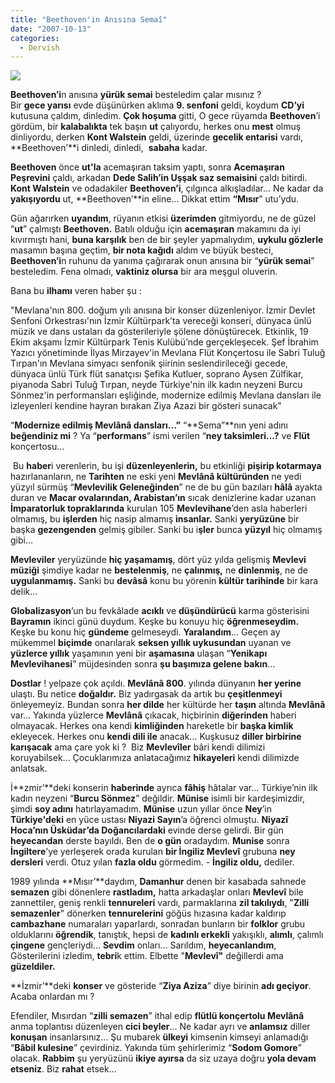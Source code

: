 ```yaml
---
title: "Beethoven'in Anısına Semaî"
date: "2007-10-13"
categories: 
  - Dervish
---
```


![](../uploads/image/beet(2).jpg)

  
**Beethoven’i**n anısına **yürük semai** besteledim çalar mısınız ?  
Bir **gece yarısı** evde düşünürken aklıma **9\. senfoni** geldi, koydum **CD’yi** kutusuna çaldım, dinledim. **Çok hoşuma** gitti, O gece rüyamda **Beethoven**’i gördüm, bir **kalabalıkta** tek başın **ut** çalıyordu, herkes onu **mest** olmuş dinliyordu, derken **Kont Walstein** geldi, üzerinde **gecelik entarisi** vardı, **Beethoven’**i dinledi, dinledi,  **sabaha** kadar.

**Beethoven** önce **ut'la** acemaşıran taksim yaptı, sonra **Acemaşıran Peşrevini** çaldı, arkadan **Dede Salih’in Uşşak saz semaisini** çaldı bitirdi. **Kont Walstein** ve odadakiler **Beethoven’i**, çılgınca alkışladılar... Ne kadar da **yakışıyordu** ut, **Beethoven’**in eline... Dikkat ettim **“Mısır**” utu’ydu.

Gün ağarırken **uyandım**, rüyanın etkisi **üzerimden** gitmiyordu, ne de güzel “**ut**” çalmıştı **Beethoven.** Batılı olduğu için **acemaşıran** makamını da iyi kıvırmıştı hani, **buna karşılık** ben de bir şeyler yapmalıydım, **uykulu gözlerle** masamın başına geçtim, **bir nota kağıdı** aldım ve büyük besteci, **Beethoven’i**n ruhunu da yanıma çağırarak onun anısına bir “**yürük semai**” besteledim. Fena olmadı, **vaktiniz olursa** bir ara meşgul oluverin.

Bana bu **ilhamı** veren haber şu :

"Mevlana'nın 800. doğum yılı anısına bir konser düzenleniyor. İzmir Devlet Senfoni Orkestrası'nın İzmir Kültürpark’ta vereceği konseri, dünyaca ünlü müzik ve dans ustaları da gösterileriyle şölene dönüştürecek. Etkinlik, 19 Ekim akşamı İzmir Kültürpark Tenis Kulübü’nde gerçekleşecek. Şef İbrahim Yazıcı yönetiminde İlyas Mirzayev'in Mevlana Flüt Konçertosu ile Sabri Tuluğ Tırpan'ın Mevlana simyacı senfonik şiirinin seslendirileceği gecede, dünyaca ünlü Türk flüt sanatçısı Şefika Kutluer, soprano Aysen Zülfikar, piyanoda Sabri Tuluğ Tırpan, neyde Türkiye'nin ilk kadın neyzeni Burcu Sönmez'in performansları eşliğinde, modernize edilmiş Mevlana dansları ile izleyenleri kendine hayran bırakan Ziya Azazi bir gösteri sunacak"

“**Modernize edilmiş Mevlânâ dansları...”** “**Sema”**nın yeni adını **beğendiniz mi** ? Ya “**performans**” ismi verilen “**ney taksimleri...?** ve **Flüt** konçertosu...

 Bu **haber**i verenlerin, bu işi **düzenleyenlerin,** bu etkinliği **pişirip kotarmaya** hazırlananların, ne **Tarihten** ne eski yeni **Mevlânâ kültüründen** ne yedi yüzyıl sürmüş “**Mevlevilik Geleneğinden**” ne de bu gün bazıları **hâlâ** ayakta duran ve **Macar ovalarından, Arabistan’ın** sıcak denizlerine kadar uzanan **İmparatorluk topraklarında** kurulan 105 **Mevlevihane**’den asla haberleri olmamış, bu **işlerden** hiç nasip almamış **insanlar.** Sanki **yeryüzüne** bir başka **gezengenden** gelmiş gibiler. Sanki bu i**şler** bunca **yüzyıl** hiç olmamış gibi...

**Mevleviler** yeryüzünde **hiç yaşamamış**, dört yüz yılda gelişmiş **Mevlevi müziği** şimdiye kadar ne **bestelenmiş**, ne **çalınmış,** ne **dinlenmiş**, ne de **uygulanmamış.** Sanki bu **devâsâ** konu bu yörenin **kültür tarihinde** bir kara delik...

**Globalizasyon**’un bu fevkâlade **acıklı** ve **düşündürücü** karma gösterisini **Bayramın** ikinci günü duydum. Keşke bu konuyu hiç **öğrenmeseydim.** Keşke bu konu hiç **gündeme** gelmeseydi. **Yaralandım**... Geçen ay mükemmel **biçimde** onarılarak **seksen yıllık uykusundan** uyanan ve **yüzlerce yıllık** yaşamının yeni bir **aşamasına** ulaşan “**Yenikapı Mevlevihanesi**” müjdesinden sonra **şu başımıza gelene bakın**...

**Dostlar** ! yelpaze çok açıldı. **Mevlânâ 800**. yılında dünyanın **her yerine** ulaştı. Bu netice **doğaldır.** Biz yadırgasak da artık bu **çeşitlenmeyi** önleyemeyiz. Bundan sonra **her dilde** her kültürde her **taşın** altında **Mevlânâ** var... Yakında yüzlerce **Mevlânâ** çıkacak, hiçbirinin **diğerinden** haberi olmayacak. Herkes ona kendi **kimliğinden** hareketle bir **başka kimlik** ekleyecek. Herkes onu **kendi dili ile** anacak... Kuşkusuz **diller birbirine karışacak** ama çare yok ki ?  Biz **Mevlevîler** bâri kendi dilimizi koruyabilsek... Çocuklarımıza anlatacağımız **hikayeleri** kendi dilimizde anlatsak.

İ**zmir’**deki konserin **haberinde** ayrıca **fâhiş** hâtalar var... Türkiye’nin ilk kadın neyzeni “**Burcu Sönmez**” değildir. **Münise** isimli bir kardeşimizdir, şimdi **soy adını** hatırlayamadım. **Münise** uzun yıllar önce **Ney**’in **Türkiye'deki** en yüce ustası **Niyazi Sayın**’a öğrenci olmuştu. **Niyazî Hoca’nın Üsküdar’da Doğancılardaki** evinde derse gelirdi. Bir gün **heyecandan** derste bayıldı. Ben de **o gün** oradaydım. **Munise** sonra **İngiltere**’ye yerleşerek orada kurulan **bir İngiliz Mevlevî** grubuna **ney dersleri** verdi. Otuz yılan **fazla oldu** görmedim. - **İngiliz oldu,** dediler.

1989 yılında **Mısır’**daydım, **Damanhur** denen bir kasabada sahnede **semazen** gibi dönenlere **rastladım,** hatta arkadaşlar onları **Mevlevî** bile zannettiler, geniş renkli **tennureleri** vardı, parmaklarına **zil takılıydı**, "**Zilli semazenler**" dönerken **tennurelerini** göğüs hızasına kadar kaldırıp **cambazhane** numaraları yaparlardı, sonradan bunların bir **folklor** grubu olduklarını **öğrendik**, tanıştık, hepsi de **kadınlı erkekli** yakışıklı, **alımlı**, çalımlı **çingene** gençleriydi... **Sevdim** onları... Sarıldım, **heyecanlandım**, Gösterilerini izledim, **tebri**k ettim. Elbette "**Mevlevî"** değillerdi ama **güzeldiler.**

**İzmir’**deki **konser** ve gösteride “**Ziya Aziza**” diye birinin **adı geçiyor**. Acaba onlardan mı ?

Efendiler, Mısırdan “**zilli semazen**” ithal edip **flütlü konçertolu Mevlânâ** anma toplantısı düzenleyen **cici beyler**... Ne kadar ayrı ve **anlamsız** diller **konuşan** insanlarsınız... Şu mubarek **ülkeyi** kimsenin kimseyi anlamadığı  “**Bâbil kulesine**” çevirdiniz. Yakında tüm şehirlerimiz “**Sodom Gomore**” olacak. **Rabbim** şu yeryüzünü **ikiye ayırsa** da siz uzaya doğru **yola devam etseniz**. Biz **rahat** etsek...
